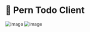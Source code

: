 # 🤖  Pern Todo Client
![image](https://github.com/daniy310/pern-todo-client/assets/68704220/3b7ab2d0-25f3-40d3-887c-510f03b36486)
![image](https://github.com/daniy310/pern-todo-client/assets/68704220/508a28dd-0eb3-467d-b263-b377b20a7794)
